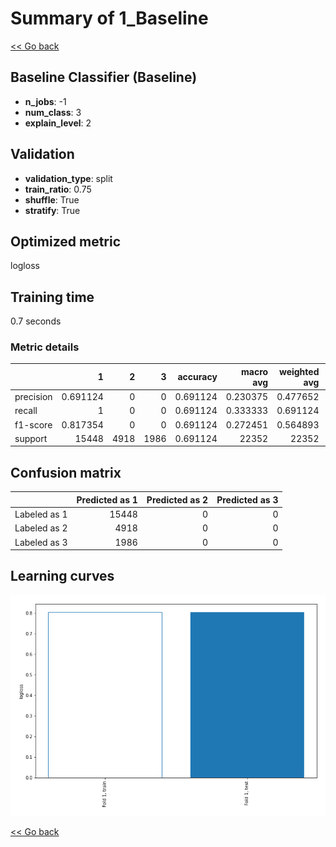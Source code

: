 # Summary of 1_Baseline

[<< Go back](../README.md)


## Baseline Classifier (Baseline)
- **n_jobs**: -1
- **num_class**: 3
- **explain_level**: 2

## Validation
 - **validation_type**: split
 - **train_ratio**: 0.75
 - **shuffle**: True
 - **stratify**: True

## Optimized metric
logloss

## Training time

0.7 seconds

### Metric details
|           |            1 |    2 |    3 |   accuracy |    macro avg |   weighted avg |   logloss |
|:----------|-------------:|-----:|-----:|-----------:|-------------:|---------------:|----------:|
| precision |     0.691124 |    0 |    0 |   0.691124 |     0.230375 |       0.477652 |  0.803537 |
| recall    |     1        |    0 |    0 |   0.691124 |     0.333333 |       0.691124 |  0.803537 |
| f1-score  |     0.817354 |    0 |    0 |   0.691124 |     0.272451 |       0.564893 |  0.803537 |
| support   | 15448        | 4918 | 1986 |   0.691124 | 22352        |   22352        |  0.803537 |


## Confusion matrix
|              |   Predicted as 1 |   Predicted as 2 |   Predicted as 3 |
|:-------------|-----------------:|-----------------:|-----------------:|
| Labeled as 1 |            15448 |                0 |                0 |
| Labeled as 2 |             4918 |                0 |                0 |
| Labeled as 3 |             1986 |                0 |                0 |

## Learning curves
![Learning curves](learning_curves.png)

[<< Go back](../README.md)
